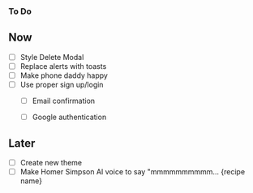 ### To Do

## Now

- [ ] Style Delete Modal
- [ ] Replace alerts with toasts
- [ ] Make phone daddy happy
- [ ] Use proper sign up/login
    - [ ] Email confirmation
    - [ ] Google authentication


## Later

- [ ] Create new theme
- [ ] Make Homer Simpson AI voice to say "mmmmmmmmmm... {recipe name}